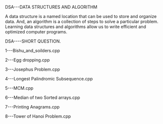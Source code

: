 DSA---DATA STRUCTURES AND ALGORITHM

A data structure is a named location that can be used to store and organize data. And, an algorithm is a collection of steps to solve a particular problem. Learning data structures and algorithms allow us to write efficient and optimized computer programs.

DSA----SHORT QUESTION.

1---Bishu_and_soilders.cpp

2---Egg dropping.cpp

3---Josephus Problem.cpp

4---Longest Palindromic Subsequence.cpp

5---MCM.cpp

6---Median of two Sorted arrays.cpp

7---Printing Anagrams.cpp

8---Tower of Hanoi Problem.cpp

